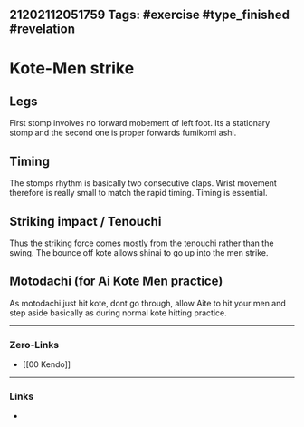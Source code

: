 21202112051759
Tags: #exercise #type_finished #revelation
---
# Kote-Men strike

## Legs
First stomp involves no forward mobement of left foot. 
Its a stationary stomp and the second one is proper forwards fumikomi ashi. 

## Timing
The stomps rhythm is basically two consecutive claps. 
Wrist movement therefore is really small to match the rapid timing. Timing is essential.

## Striking impact / Tenouchi
Thus the striking force comes mostly from the tenouchi rather than the swing. The bounce off kote allows shinai to go up into the men strike. 

## Motodachi (for Ai Kote Men practice)
As motodachi just hit kote, dont go through, allow Aite to hit your men and step aside basically as during normal kote hitting practice.  

---
### Zero-Links
- [[00 Kendo]]
---
### Links
- 


